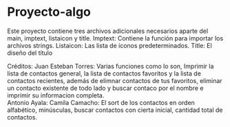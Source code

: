# Proyecto-algo
Este proyecto contiene tres archivos adicionales necesarios aparte del main, imptext, listaicon y title.
Imptext: Contiene la función para importar los archivos strings.
Listaicon: Las lista de íconos predeterminados.
Title: El diseño del título

Créditos:
Juan Esteban Torres: Varias funciones como lo son, Imprimir la lista de contactos general, la lista de contactos favoritos y la lista de contactos recientes, además de elimnar contactos de tus favoritos, eliminar un contacto existente de todo lado y buscar contaco por el nombre e imprimir su informacion completa.  
Antonio Ayala:
Camila Camacho: El sort de los contactos en orden alfabético, minúsculas, buscar contactos con cierta inicial, cantidad total de contactos.
